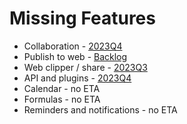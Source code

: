 # Missing Features

* Collaboration - [2023Q4](https://github.com/orgs/anyproto/projects/1?pane=issue\&itemId=29227780)
* Publish to web - [Backlog](https://github.com/orgs/anyproto/projects/1?pane=issue\&itemId=29227800)
* Web clipper / share - [2023Q3](https://github.com/orgs/anyproto/projects/1?pane=issue\&itemId=29227788)
* API and plugins - [2023Q4](https://github.com/orgs/anyproto/projects/1?pane=issue\&itemId=29227670)
* Calendar - no ETA
* Formulas - no ETA
* Reminders and notifications - no ETA
